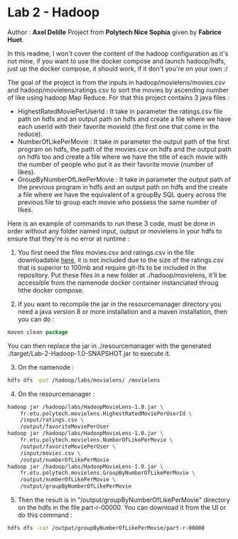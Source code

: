 # Lab 2 - Hadoop

Author : **Axel Delille**
Project from **Polytech Nice Sophia** given by **Fabrice Huet**.

In this readme, I won't cover the content of the hadoop configuration as it's not mine, if you want to use the docker compose and launch hadoop/hdfs, just up the docker compose, it should work, if it don't you're on your own :/

The goal of the project is from the inputs in hadoop/movielens/movies.csv and hadoop/movielens/ratings.csv to sort the movies by ascending number of like using hadoop Map Reduce.
For that this project contains 3 java files :
- HighestRatedMoviePerUserId : It take in parameter the ratings.csv file path on hdfs and an output path on hdfs and create a file where we have each userId with their favorite movieId (the first one that come in the reduce).
- NumberOfLikePerMovie : It take in parameter the output path of the first program on hdfs, the path of the movies.csv on hdfs and the output path on hdfs too and create a file where we have the title of each movie with the number of people who put it as their favorite movie (number of likes).
- GroupByNumberOfLikePerMovie : It take in parameter the output path of the previous program in hdfs and an output path on hdfs and the create a file where we have the equivalent of a groupBy SQL query across the previous file to group each movie who possess the same number of likes.

Here is an example of commands to run these 3 code, must be done in order without any folder named input, output or movielens in your hdfs to ensure that they're is no error at runtime :

1. You first need the files movies.csv and ratings.csv in the file downloadable [here](https://files.grouplens.org/datasets/movielens/ml-32m.zip), it is not included due to the size of the ratings.csv that is superior to 100mb and require git-lfs to be included in the repository. Put these files in a new folder at ./hadoop/movielens, it'll be accessible from the namenode docker container instanciated throug hthe docker compose.

2. If you want to recompile the jar in the resourcemanager directory you need a java version 8 or more installation and a maven installation, then you can do :

```java
maven clean package
```
You can then replace the jar in ./resourcemanager with the generated ./target/Lab-2-Hadoop-1.0-SNAPSHOT.jar to execute it.

3. On the namenode :
```bash
hdfs dfs -put /hadoop/labs/movielens/ /movielens
```

4. On the resourcemanager :
```bash
hadoop jar /hadoop/labs/HadoopMovieLens-1.0.jar \
    fr.etu.polytech.movielens.HighestRatedMoviePerUserId \
    /input/ratings.csv \
    /output/favoriteMoviePerUser
hadoop jar /hadoop/labs/HadoopMovieLens-1.0.jar \
    fr.etu.polytech.movielens.NumberOfLikePerMovie \
    /output/favoriteMoviePerUser \
    /input/movies.csv \
    /output/numberOfLikePerMovie
hadoop jar /hadoop/labs/HadoopMovieLens-1.0.jar \
    fr.etu.polytech.movielens.GroupByNumberOfLikePerMovie \
    /output/numberOfLikePerMovie \
    /output/groupByNumberOfLikePerMovie
```

5. Then the result is in "/output/groupByNumberOfLikePerMovie" directory on the hdfs in the file part-r-00000. You can download it from the UI or do this command :

```bash
hdfs dfs -cat /output/groupByNumberOfLikePerMovie/part-r-00000
```